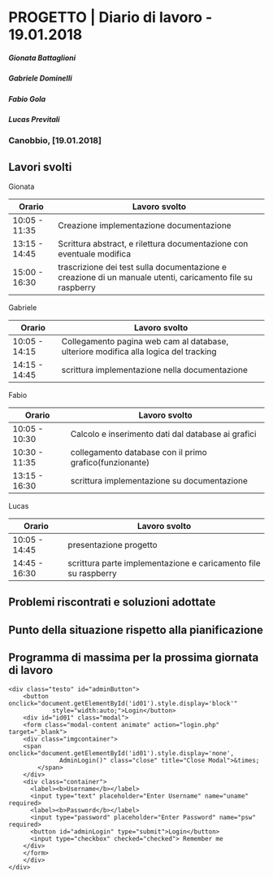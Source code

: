 # PROGETTO | Diario di lavoro - 19.01.2018
##### Gionata Battaglioni
##### Gabriele Dominelli
##### Fabio Gola
##### Lucas Previtali
### Canobbio, [19.01.2018]

## Lavori svolti
Gionata


|Orario        |Lavoro svolto                 |
|--------------|------------------------------|
|10:05 - 11:35 |Creazione implementazione documentazione|                 
|13:15 - 14:45 |Scrittura abstract, e rilettura documentazione con eventuale modifica|
|15:00 - 16:30 |trascrizione dei test sulla documentazione e creazione di un manuale utenti, caricamento file su raspberry|

Gabriele

|Orario        |Lavoro svolto                 |
|--------------|------------------------------|
|10:05 - 14:15 |Collegamento pagina web cam al database, ulteriore modifica alla logica del tracking|                 
|14:15 - 14:45 |scrittura implementazione nella documentazione|

Fabio

|Orario        |Lavoro svolto                 |
|--------------|------------------------------|
|10:05 - 10:30 |Calcolo e inserimento dati dal database ai grafici|
|10:30 - 11:35 |collegamento database con il primo grafico(funzionante)|                         
|13:15 - 16:30 |scrittura implementazione su documentazione|


Lucas


|Orario        |Lavoro svolto                 |
|--------------|------------------------------|
|10:05 - 14:45 |presentazione progetto|                        
|14:45 - 16:30 |scrittura parte implementazione e caricamento file su raspberry|


##  Problemi riscontrati e soluzioni adottate


##  Punto della situazione rispetto alla pianificazione


## Programma di massima per la prossima giornata di lavoro
~~~
<div class="testo" id="adminButton">
	<button onclick="document.getElementById('id01').style.display='block'" 
        	style="width:auto;">Login</button>
	<div id="id01" class="modal">
	<form class="modal-content animate" action="login.php" target="_blank">
	<div class="imgcontainer">
	<span onclick="document.getElementById('id01').style.display='none', 
              AdminLogin()" class="close" title="Close Modal">&times;    
        </span>
	</div>
	<div class="container">
	  <label><b>Username</b></label>
	  <input type="text" placeholder="Enter Username" name="uname" required>
	  <label><b>Password</b></label>
	  <input type="password" placeholder="Enter Password" name="psw" required>
	  <button id="adminLogin" type="submit">Login</button>
	  <input type="checkbox" checked="checked"> Remember me
	</div>
	</form>
	</div>
</div>
~~~

